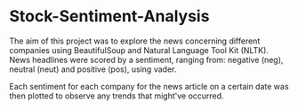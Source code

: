 # Stock-Sentiment-Analysis

The aim of this project was to explore the news concerning different companies using BeautifulSoup and Natural Language Tool Kit (NLTK). News headlines were scored by a sentiment, ranging from: negative (neg), neutral (neut) and positive (pos), using vader.

Each sentiment for each company for the news article on a certain date was then plotted to observe any trends that might've occurred.
